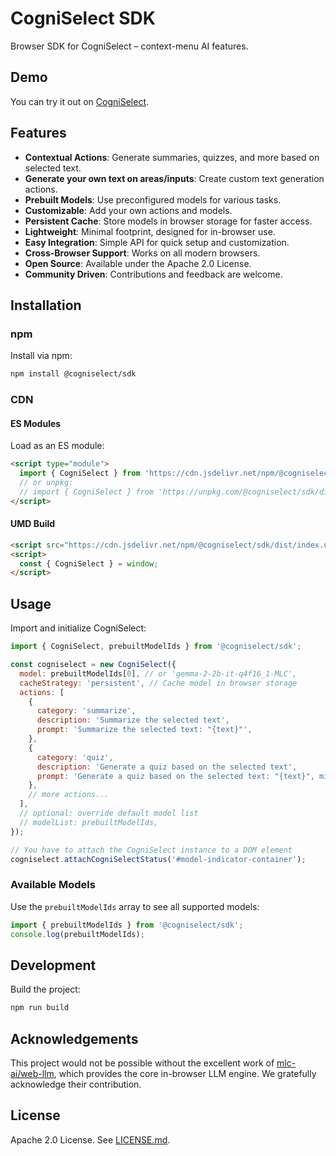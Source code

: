 # CogniSelect SDK

Browser SDK for CogniSelect – context-menu AI features.


## Demo

You can try it out on [CogniSelect](https://cogniselect.com).

## Features
- **Contextual Actions**: Generate summaries, quizzes, and more based on selected text.
- **Generate your own text on areas/inputs**: Create custom text generation actions.
- **Prebuilt Models**: Use preconfigured models for various tasks.
- **Customizable**: Add your own actions and models.
- **Persistent Cache**: Store models in browser storage for faster access.
- **Lightweight**: Minimal footprint, designed for in-browser use.
- **Easy Integration**: Simple API for quick setup and customization.
- **Cross-Browser Support**: Works on all modern browsers.
- **Open Source**: Available under the Apache 2.0 License.
- **Community Driven**: Contributions and feedback are welcome.

## Installation

### npm

Install via npm:

```bash
npm install @cogniselect/sdk
```

### CDN

#### ES Modules

Load as an ES module:

```html
<script type="module">
  import { CogniSelect } from 'https://cdn.jsdelivr.net/npm/@cogniselect/sdk/dist/index.esm.js';
  // or unpkg:
  // import { CogniSelect } from 'https://unpkg.com/@cogniselect/sdk/dist/index.esm.js';
</script>
```

#### UMD Build

```html
<script src="https://cdn.jsdelivr.net/npm/@cogniselect/sdk/dist/index.umd.js"></script>
<script>
  const { CogniSelect } = window;
</script>
```

## Usage

Import and initialize CogniSelect:

```javascript
import { CogniSelect, prebuiltModelIds } from '@cogniselect/sdk';

const cogniselect = new CogniSelect({
  model: prebuiltModelIds[0], // or 'gemma-2-2b-it-q4f16_1-MLC',
  cacheStrategy: 'persistent', // Cache model in browser storage
  actions: [
    {
      category: 'summarize',
      description: 'Summarize the selected text',
      prompt: 'Summarize the selected text: "{text}"',
    },
    {
      category: 'quiz',
      description: 'Generate a quiz based on the selected text',
      prompt: 'Generate a quiz based on the selected text: "{text}", minimum 5 questions. Highlight the correct answers.',
    },
    // more actions...
  ],
  // optional: override default model list
  // modelList: prebuiltModelIds,
});

// You have to attach the CogniSelect instance to a DOM element
cogniselect.attachCogniSelectStatus('#model-indicator-container');
```

### Available Models

Use the `prebuiltModelIds` array to see all supported models:

```javascript
import { prebuiltModelIds } from '@cogniselect/sdk';
console.log(prebuiltModelIds);
```

## Development

Build the project:

```bash
npm run build
```

## Acknowledgements

This project would not be possible without the excellent work of [mlc-ai/web-llm](https://github.com/mlc-ai/web-llm), which provides the core in-browser LLM engine. We gratefully acknowledge their contribution.

## License

Apache 2.0 License. See [LICENSE.md](LICENSE.md). 